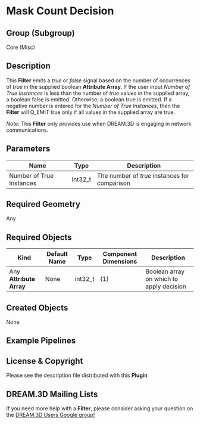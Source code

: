 Mask Count Decision 
=============

## Group (Subgroup) ##

Core (Misc)

## Description ##

This **Filter** emits a *true* or *false* signal based on the number of occurrences of *true* in the supplied boolean **Attribute Array**. If the user input *Number of True Instances* is less than the number of *true* values in the supplied array, a boolean false is emitted. Otherwise, a boolean true is emitted. If a negative number is entered for the *Number of True Instances*, then the **Filter** will Q_EMIT true only if all values in the supplied array are true. 

*Note:* This **Filter** only provides use when DREAM.3D is engaging in network communications.  

## Parameters ##

| Name             | Type | Description |
|------------------|------| ------------|
| Number of True Instances | int32_t | The number of *true* instances for comparison |
 
## Required Geometry ##

Any

## Required Objects ##

| Kind | Default Name | Type | Component Dimensions | Description |
|------|--------------|------|----------------------|-------------|
| Any **Attribute Array** | None | int32_t | (1) | Boolean array on which to apply decision   |

## Created Objects ##

None

## Example Pipelines ##



## License & Copyright ##

Please see the description file distributed with this **Plugin**

## DREAM.3D Mailing Lists ##

If you need more help with a **Filter**, please consider asking your question on the [DREAM.3D Users Google group!](https://groups.google.com/forum/?hl=en#!forum/dream3d-users)








